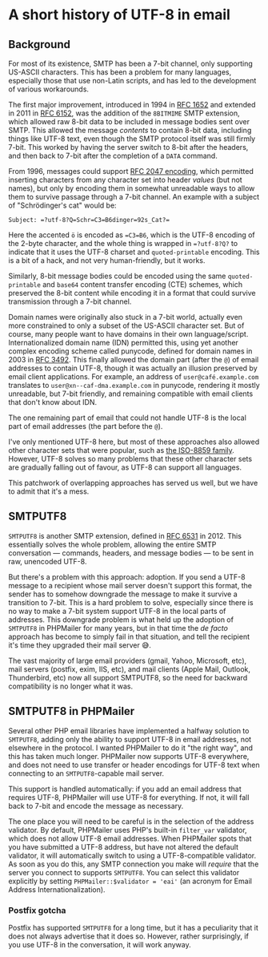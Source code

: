 # A short history of UTF-8 in email

## Background

For most of its existence, SMTP has been a 7-bit channel, only supporting US-ASCII characters. This has been a problem for many languages, especially those that use non-Latin scripts, and has led to the development of various workarounds.

The first major improvement, introduced in 1994 in [RFC 1652](https://www.rfc-editor.org/rfc/rfc1652) and extended in 2011 in [RFC 6152](https://www.rfc-editor.org/rfc/rfc6152), was the addition of the `8BITMIME` SMTP extension, which allowed raw 8-bit data to be included in message bodies sent over SMTP.
This allowed the message *contents* to contain 8-bit data, including things like UTF-8 text, even though the SMTP protocol itself was still firmly 7-bit. This worked by having the server switch to 8-bit after the headers, and then back to 7-bit after the completion of a `DATA` command.

From 1996, messages could support [RFC 2047 encoding](https://www.rfc-editor.org/rfc/rfc2047), which permitted inserting characters from any character set into header *values* (but not names), but only by encoding them in somewhat unreadable ways to allow them to survive passage through a 7-bit channel. An example with a subject of "Schrödinger's cat" would be:

```
Subject: =?utf-8?Q=Schr=C3=B6dinger=92s_Cat?=
```

Here the accented `ö` is encoded as `=C3=B6`, which is the UTF-8 encoding of the 2-byte character, and the whole thing is wrapped in `=?utf-8?Q?` to indicate that it uses the UTF-8 charset and `quoted-printable` encoding. This is a bit of a hack, and not very human-friendly, but it works.

Similarly, 8-bit message bodies could be encoded using the same `quoted-printable` and `base64` content transfer encoding (CTE) schemes, which preserved the 8-bit content while encoding it in a format that could survive transmission through a 7-bit channel.

Domain names were originally also stuck in a 7-bit world, actually even more constrained to only a subset of the US-ASCII character set. But of course, many people want to have domains in their own language/script. Internationalized domain name (IDN) permitted this, using yet another complex encoding scheme called punycode, defined for domain names in 2003 in [RFC 3492](https://www.rfc-editor.org/rfc/rfc3492). This finally allowed the domain part (after the `@`) of email addresses to contain UTF-8, though it was actually an illusion preserved by email client applications. For example, an address of
`user@café.example.com` translates to
`user@xn--caf-dma.example.com` in punycode, rendering it mostly unreadable, but 7-bit friendly, and remaining compatible with email clients that don't know about IDN.

The one remaining part of email that could not handle UTF-8 is the local part of email addresses (the part before the `@`).

I've only mentioned UTF-8 here, but most of these approaches also allowed other character sets that were popular, such as [the ISO-8859 family](https://en.wikipedia.org/wiki/ISO/IEC_8859). However, UTF-8 solves so many problems that these other character sets are gradually falling out of favour, as UTF-8 can support all languages.

This patchwork of overlapping approaches has served us well, but we have to admit that it's a mess.

## SMTPUTF8

`SMTPUTF8` is another SMTP extension, defined in [RFC 6531](https://www.rfc-editor.org/rfc/rfc6531) in 2012. This essentially solves the whole problem, allowing the entire SMTP conversation — commands, headers, and message bodies — to be sent in raw, unencoded UTF-8.

But there's a problem with this approach: adoption. If you send a UTF-8 message to a recipient whose mail server doesn't support this format, the sender has to somehow downgrade the message to make it survive a transition to 7-bit. This is a hard problem to solve, especially since there is no way to make a 7-bit system support UTF-8 in the local parts of addresses. This downgrade problem is what held up the adoption of `SMTPUTF8` in PHPMailer for many years, but in that time the *de facto* approach has become to simply fail in that situation, and tell the recipient it's time they upgraded their mail server 😅.

The vast majority of large email providers (gmail, Yahoo, Microsoft, etc), mail servers (postfix, exim, IIS, etc), and mail clients (Apple Mail, Outlook, Thunderbird, etc) now all support SMTPUTF8, so the need for backward compatibility is no longer what it was.

## SMTPUTF8 in PHPMailer

Several other PHP email libraries have implemented a halfway solution to `SMTPUTF8`, adding only the ability to support UTF-8 in email addresses, not elsewhere in the protocol. I wanted PHPMailer to do it "the right way", and this has taken much longer. PHPMailer now supports UTF-8 everywhere, and does not need to use transfer or header encodings for UTF-8 text when connecting to an `SMTPUTF8`-capable mail server.

This support is handled automatically: if you add an email address that requires UTF-8, PHPMailer will use UTF-8 for everything. If not, it will fall back to 7-bit and encode the message as necessary.

The one place you will need to be careful is in the selection of the address validator. By default, PHPMailer uses PHP's built-in `filter_var` validator, which does not allow UTF-8 email addresses. When PHPMailer spots that you have submitted a UTF-8 address, but have not altered the default validator, it will automatically switch to using a UTF-8-compatible validator. As soon as you do this, any SMTP connection you make will *require* that the server you connect to supports `SMTPUTF8`. You can select this validator explicitly by setting `PHPMailer::$validator = 'eai'` (an acronym for Email Address Internationalization).

### Postfix gotcha

Postfix has supported `SMTPUTF8` for a long time, but it has a peculiarity that it does not always advertise that it does so. However, rather surprisingly, if you use UTF-8 in the conversation, it will work anyway.
